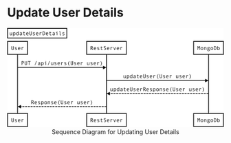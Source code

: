 # Update User Details



<center><img src ="../images/sequence-diagram/update-user-details.png"></center>
<center>Sequence Diagram for Updating User Details</center>

